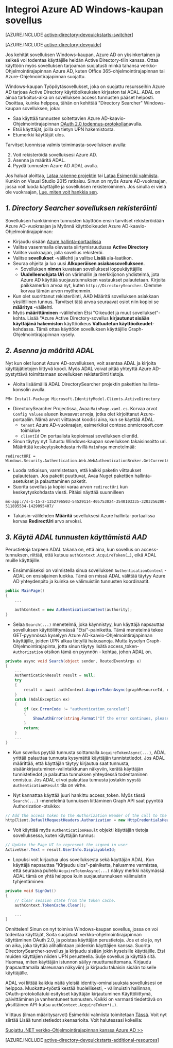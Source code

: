 <properties
    pageTitle="Windows Azure AD-kaupan aloittaminen | Microsoft Azure"
    description="Windows-kaupan sovellus, jossa Azure AD kirjauduttaessa integroituu ja soittaa Azure AD muodostaminen suojattu ohjelmointirajapinnan käyttäminen OAuth."
    services="active-directory"
    documentationCenter="windows"
    authors="dstrockis"
    manager="mbaldwin"
    editor=""/>

<tags
    ms.service="active-directory"
    ms.workload="identity"
    ms.tgt_pltfrm="mobile-windows-store"
    ms.devlang="dotnet"
    ms.topic="article"
    ms.date="09/16/2016"
    ms.author="dastrock"/>


# <a name="integrate-azure-ad-with-a-windows-store-app"></a>Integroi Azure AD Windows-kaupan sovellus

[AZURE.INCLUDE [active-directory-devquickstarts-switcher](../../includes/active-directory-devquickstarts-switcher.md)]

[AZURE.INCLUDE [active-directory-devguide](../../includes/active-directory-devguide.md)]

Jos kehität sovelluksen Windows-kaupan, Azure AD on yksinkertainen ja selkeä voi todentaa käyttäjille heidän Active Directory-tilin kanssa.  Ottaa käyttöön myös sovelluksen tarjoaman suojatusti minkä tahansa verkko-Ohjelmointirajapinnan Azure AD, kuten Office 365-ohjelmointirajapinnan tai Azure-Ohjelmointirajapinnan suojattu.

Windows-kaupan Työpöytäsovellukset, joka on suojattu resursseihin Azure AD tarjoaa Active Directory käyttöoikeuksien kirjaston tai ADAL.  ADAL on ainoa tarkoitus-aika on sovelluksen access tunnusten pääset helposti.  Osoittaa, kuinka helppoa, tähän on kehittää "Directory Searcher" Windows-kaupan sovelluksen, joka:

-   Saa käyttää tunnusten soitettavien Azure AD-kaavio-Ohjelmointirajapinnan [OAuth 2.0 todennus-protokollan](https://msdn.microsoft.com/library/azure/dn645545.aspx)avulla.
-   Etsii käyttäjät, joilla on tietyn UPN hakemistosta.
-   Etumerkki käyttäjät ulos.

Tarvitset luonnissa valmis toimimasta-sovelluksen avulla:

2. Voit rekisteröidä sovelluksesi Azure AD.
3. Asenna ja määritä ADAL.
5. Pyydä tunnusten Azure AD ADAL avulla.

Jos haluat aloittaa, [Lataa rakenne projektin](https://github.com/AzureADQuickStarts/NativeClient-WindowsStore/archive/skeleton.zip) tai [Lataa Esimerkki valmiista](https://github.com/AzureADQuickStarts/NativeClient-WindowsStore/archive/complete.zip).  Kunkin on Visual Studio 2015 ratkaisu.  Sinun on myös Azure AD-vuokraajan, jossa voit luoda käyttäjille ja sovelluksen rekisteröiminen.  Jos sinulla ei vielä ole vuokraajan, [Lue, miten voit hankkia sen](active-directory-howto-tenant.md).

## <a name="1-register-the-directory-searcher-application"></a>*1. Directory Searcher sovelluksen rekisteröinti*
Sovelluksen hankkiminen tunnusten käyttöön ensin tarvitset rekisteröidään Azure AD-vuokraajan ja Myönnä käyttöoikeudet Azure AD-kaavio-Ohjelmointirajapinnan:

-   Kirjaudu sisään [Azure hallinta-portaalissa](https://manage.windowsazure.com)
-   Valitse vasemmalla olevasta siirtymisruudussa **Active Directory**
-   Valitse vuokraajan, jolla sovellus rekisteröi.
-   Valitse **sovellukset** -välilehti ja valitse **Lisää** ala-laatikon.
-   Seuraa ohjeita ja luo uusi **Alkuperäisen asiakassovellukseen**.
    -   Sovelluksen **nimen** kuvataan sovelluksesi loppukäyttäjille
    -   **Uudelleenohjata Uri** on värimallin ja merkkijonon yhdistelmä, jota Azure AD käyttää suojaustunnuksen vastaukset palautetaan.  Kirjoita paikkamerkin arvoa nyt, kuten `http://DirectorySearcher`.  Olemme korvaa tämän arvon myöhemmin.
-   Kun olet suorittanut rekisteröinti, AAD Määritä sovelluksen asiakkaan yksilöllinen tunnus.  Tarvitset tätä arvoa seuraavat osiot niin kopioi se **määritys** -välilehti.
- Myös **määrittäminen** -välilehden Etsi "Oikeudet ja muut sovellukset"-kohta.  Lisää "Azure Active Directory-sovellus **kirjautunut sisään käyttäjänä hakemiston** käyttöoikeus **Valtuutetun käyttöoikeudet**-kohdassa.  Tämä ottaa käyttöön sovelluksen käyttäjille Graph-Ohjelmointirajapinnan kysely.

## <a name="2-install--configure-adal"></a>*2. Asenna ja määritä ADAL*
Nyt kun olet luonut Azure AD-sovelluksen, voit asentaa ADAL ja kirjoita käyttäjätietojen liittyvä koodi.  Myös ADAL voivat pitää yhteyttä Azure AD-pystyttävä toimittamaan sovelluksen rekisteröinti tietoja.
-   Aloita lisäämällä ADAL DirectorySearcher projektin pakettien hallinta-konsolin avulla.

```
PM> Install-Package Microsoft.IdentityModel.Clients.ActiveDirectory
```

-   DirectorySearcher Projectissa, Avaa `MainPage.xaml.cs`.  Korvaa arvot `Config Values` alueen kuvaavat arvoja, jotka olet kirjoittanut Azure-portaaliin.  Nämä arvot viittaavat koodisi aina, kun se käyttää ADAL.
    -   `tenant` Azure AD-vuokraajan, esimerkiksi contoso.onmicrosoft.com toimialue
    -   `clientId` On portaalista kopioimasi sovelluksen clientId.
-   Sinun täytyy nyt Tutustu Windows-kaupan sovelluksen takaisinsoitto uri.  Määrittää keskeytyskohdasta rivillä `MainPage` menetelmää:

```
redirectURI = Windows.Security.Authentication.Web.WebAuthenticationBroker.GetCurrentApplicationCallbackUri();
```
- Luoda ratkaisun, varmistetaan, että kaikki paketin viittaukset palautetaan.  Jos paketit puuttuvat, Avaa Nuget pakettien hallinta-asetukset ja palauttaminen paketit.
- Suorita sovellus ja kopioi varaa arvon `redirectUri` kun keskeytyskohdasta viesti.  Pitäisi näyttää suunnilleen

```
ms-app://s-1-15-2-1352796503-54529114-405753024-3540103335-3203256200-511895534-1429095407/
```

- Takaisin-välilehden **Määritä** sovelluksesi Azure hallinta-portaalissa korvaa **RedirectUri** arvo arvoksi.  

## <a name="3--use-adal-to-get-tokens-from-aad"></a>*3. Käytä ADAL tunnusten käyttämistä AAD*
Perustietoja tarpeen ADAL takana on, että aina, kun sovellus on access-tunnuksen, riittää, että kutsuu `authContext.AcquireToken(…)`, eikä ADAL muille käyttäjille.  

-   Ensimmäiseksi on valmistella sinua sovelluksen `AuthenticationContext` -ADAL on ensisijainen luokka.  Tämä on missä ADAL välittää täytyy Azure AD yhteydenpito ja kuinka se välimuistiin tunnusten koordinaatit.

```C#
public MainPage()
{
    ...

    authContext = new AuthenticationContext(authority);
}
```

- Selaa `Search(...)` menetelmä, joka käynnistyy, kun käyttäjä napsauttaa sovelluksen käyttöliittymässä "Etsi"-painiketta.  Tämä menetelmä tekee GET-pyynnössä kyselyyn Azure AD-kaavio-Ohjelmointirajapinnan käyttäjille, joiden UPN alkaa tietyllä hakusanoja.  Mutta kyselyn Graph-Ohjelmointirajapinta, jotta sinun täytyy lisätä access_token- `Authorization` otsikon tämä on pyynnön - kohtaa, johon ADAL on.

```C#
private async void Search(object sender, RoutedEventArgs e)
{
    ...
    AuthenticationResult result = null;
    try
    {
        result = await authContext.AcquireTokenAsync(graphResourceId, clientId, redirectURI, new PlatformParameters(PromptBehavior.Auto, false));
    }
    catch (AdalException ex)
    {
        if (ex.ErrorCode != "authentication_canceled")
        {
            ShowAuthError(string.Format("If the error continues, please contact your administrator.\n\nError: {0}\n\nError Description:\n\n{1}", ex.ErrorCode, ex.Message));
        }
        return;
    }
    ...
}
```
- Kun sovellus pyytää tunnusta soittamalla `AcquireTokenAsync(...)`, ADAL yrittää palauttaa tunnusta kysymättä käyttäjän tunnistetiedot.  Jos ADAL määrittää, että käyttäjän täytyy kirjautua saat tunnusta, sisäänkirjautuminen-valintaikkunan näkyviin, kerätä käyttäjän tunnistetiedot ja palauttaa tunnuksen yhteydessä todentaminen onnistuu.  Jos ADAL ei voi palauttaa tunnusta jostakin syystä `AuthenticationResult` tila on virhe.

- Nyt kannattaa käyttää juuri hankittu access_token.  Myös tässä `Search(...)` -menetelmä tunnuksen liittäminen Graph API saat pyyntöä Authorization-otsikko:

```C#
// Add the access token to the Authorization Header of the call to the Graph API, and call the Graph API.
httpClient.DefaultRequestHeaders.Authorization = new HttpCredentialsHeaderValue("Bearer", result.AccessToken);

```
- Voit käyttää myös `AuthenticationResult` objekti käyttäjän tietoja sovelluksessa, kuten käyttäjän tunnus:

```C#
// Update the Page UI to represent the signed in user
ActiveUser.Text = result.UserInfo.DisplayableId;
```
- Lopuksi voit kirjautua ulos sovelluksesta sekä käyttäjän ADAL.  Kun käyttäjä napsauttaa "Kirjaudu ulos"-painiketta, haluamme varmistaa, että seuraava puhelu `AcquireTokenAsync(...)` näkyy merkki näkymässä.  ADAL tämä on yhtä helppoa kuin suojaustunnuksen välimuistin tyhjentäminen:

```C#
private void SignOut()
{
    // Clear session state from the token cache.
    authContext.TokenCache.Clear();

    ...
}
```

Onnittelen! Sinun on nyt toimiva Windows-kaupan sovellus, jossa on voi todentaa käyttäjät, Soita suojatusti verkko-ohjelmointirajapinnan käyttäminen OAuth 2.0, ja poistaa käyttäjän perustietoja.  Jos et ole jo, nyt on aika, joka täyttää alihallintaan joidenkin käyttäjien kanssa.  Suorita DirectorySearcher-sovellus ja kirjaudu sisään jokin kyseisille käyttäjille.  Etsi muiden käyttäjien niiden UPN perusteella.  Sulje sovellus ja käyttää sitä.  Huomaa, miten käyttäjän istunnon säilyy muuttumattomana.  Kirjaudu (napsauttamalla alareunaan näkyviin) ja kirjaudu takaisin sisään toiselle käyttäjälle.

ADAL voi liittää kaikkia näitä yleisiä identity-ominaisuuksia sovelluksesi on helppoa.  Muokattu-työstä kestää huolellisesti, - välimuistin hallinnan, OAuth-protokollatuki esitykset käyttäjän kirjautuminen Käyttöliittymä, päivittäminen ja vanhentuneet tunnusten.  Kaikki on varmasti tiedettävä on yksittäinen API-kutsu `authContext.AcquireToken*(…)`.

Viittaus (ilman määritysarvot) Esimerkki valmiista toimitetaan [Tässä](https://github.com/AzureADQuickStarts/NativeClient-WindowsStore/archive/complete.zip).  Voit nyt siirtää Lisää tunnistetiedot skenaarioita.  Voit halutessasi kokeilla:

[Suojattu .NET verkko-Ohjelmointirajapinnan kanssa Azure AD >>](active-directory-devquickstarts-webapi-dotnet.md)

[AZURE.INCLUDE [active-directory-devquickstarts-additional-resources](../../includes/active-directory-devquickstarts-additional-resources.md)]

